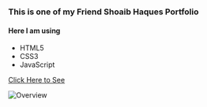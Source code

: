 ### This is one of my Friend Shoaib Haques Portfolio

#### Here I am using

- HTML5
- CSS3
- JavaScript

[Click Here to See](https://shoaibhoque.netlify.app/)

![Overview]("/img/overview.png")
